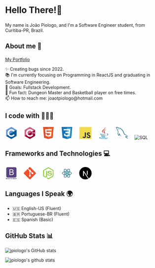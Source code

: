 <h1 align="left">Hello There!👋</h1>

###

<p align="left">My name is João Piologo, and I'm a Software Engineer student, from Curitiba-PR, Brazil.</p>

###

<h2 align="left">About me 🚀</h2>

###
<a href="https://dev-piologo.vercel.app/" target="_blank">My Portfolio</a>
<p align="left">✨ Creating bugs since 2022.<br>📚 I'm currently focusing on Programming in ReactJS and graduating in Software Engineering.<br>🎯 Goals: Fullstack Development.<br>🎲 Fun fact: Dungeon Master and Basketball player on free times.<br>📫 How to reach me: joaotpiologo@hotmail.com</p>

###

<h2 align="left">I code with 👨🏼‍💻</h2>

###

<div align="left">
  <img src="https://github.com/jpiologo/jpiologo/blob/main/images/c-original.svg" height="40" alt="C"  />
  <img width="12" />
  <img src="https://github.com/jpiologo/jpiologo/blob/main/images/cpp.svg" height="40" alt="C++"  />
  <img width="12" />
  <img src="https://github.com/jpiologo/jpiologo/blob/main/images/html.svg" height="40" alt="HTML5"  />
  <img width="12" />
  <img src="https://github.com/jpiologo/jpiologo/blob/main/images/css.svg" height="40" alt="CSS3"  />
  <img width="12" />
  <img src="https://github.com/jpiologo/jpiologo/blob/main/images/js.svg" height="40" alt="JavaScript"  />
  <img width="12" />
  <img src="https://github.com/jpiologo/jpiologo/blob/main/images/java.svg" height="40" alt="Java"  />
  <img width="12" />
  <img src="https://github.com/jpiologo/jpiologo/blob/main/images/sql.svg" height="40" alt="SQL"  />
  <img width="12" />
  <img src="https://github.com/jpiologo/jpiologo/blob/main/images/ts.svg" height="40" alt="SQL"  />
  <img width="12" />
</div>

###

<h2 align="left">Frameworks and Technologies 💻</h2>

###

<div align="left">
  <img src="https://github.com/jpiologo/jpiologo/blob/main/images/bootstrap.svg" height="40" alt="Bootstrap"  />
  <img width="12" />
  <img src="https://github.com/jpiologo/jpiologo/blob/main/images/git.svg" height="40" alt="Git"  />
  <img width="12" />
  <img src="https://github.com/jpiologo/jpiologo/blob/main/images/nodejs.svg" height="40" alt="NodeJS"  />
  <img width="12" />
  <img src="https://github.com/jpiologo/jpiologo/blob/main/images/react.svg" height="40" alt="ReactJS"  />
  <img width="12" />
  <img src="https://github.com/jpiologo/jpiologo/blob/main/images/nextjs-fill-svgrepo-com.svg" height="40" alt="SQL"  />
  <img width="12" />
</div>

###

## Languages I Speak 🌍

- 🇺🇸 English-US (Fluent)
- 🇧🇷 Portuguese-BR (Fluent)
- 🇪🇸 Spanish (Basic)

###

## GitHub Stats 📊

<p align="left">
  <img src="https://github-readme-stats.vercel.app/api/top-langs/?username=jpiologo&layout=compact" alt="jpiologo's GitHub stats">
</p>

![jpiologo's github stats](https://github-readme-stats.vercel.app/api?username=jpiologo&show_icons=true&hide=[%22issues%22])

###
